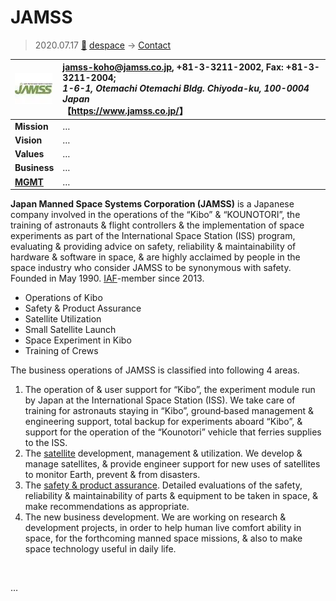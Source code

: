 # JAMSS
> 2020.07.17 [🚀](../../index/index.md) [despace](../index.md) → [Contact](../contact.md)

|[![](../f/contact/j/jamss_logo1_thumb.webp)](../f/contact/j/jamss_logo1.webp)|<jamss-koho@jamss.co.jp>, +81-3-3211-2002, Fax: +81-3-3211-2004;<br> *1-6-1, Otemachi Otemachi Bldg. Chiyoda-ku, 100-0004 Japan*<br> 【<https://www.jamss.co.jp/>】|
|:--|:--|
|**Mission**|…|
|**Vision**|…|
|**Values**|…|
|**Business**|…|
|**[MGMT](../mgmt.md)**|…|

**Japan Manned Space Systems Corporation (JAMSS)** is a Japanese company involved in the operations of the “Kibo” & “KOUNOTORI”, the training of astronauts & flight controllers & the implementation of space experiments as part of the International Space Station (ISS) program, evaluating & providing advice on safety, reliability & maintainability of hardware & software in space, & are highly acclaimed by people in the space industry who consider JAMSS to be synonymous with safety. Founded in May 1990. [IAF](iaf.md)-member since 2013.

   - Operations of Kibo
   - Safety & Product Assurance
   - Satellite Utilization
   - Small Satellite Launch
   - Space Experiment in Kibo
   - Training of Crews

The business operations of JAMSS is classified into following 4 areas.

   1. The operation of & user support for “Kibo”, the experiment module run by Japan at the International Space Station (ISS). We take care of training for astronauts staying in “Kibo”, ground‑based management & engineering support, total backup for experiments aboard “Kibo”, & support for the operation of the “Kounotori” vehicle that ferries supplies to the ISS.
   1. The [satellite](../sc.md) development, management & utilization. We develop & manage satellites, & provide engineer support for new uses of satellites to monitor Earth, prevent & from disasters.
   1. The [safety & product assurance](../qm.md). Detailed evaluations of the safety, reliability & maintainability of parts & equipment to be taken in space, & make recommendations as appropriate.
   1. The new business development. We are working on research & development projects, in order to help human live comfort ability in space, for the forthcoming manned space missions, & also to make space technology useful in daily life.

<p style="page-break-after:always"> </p>

…
